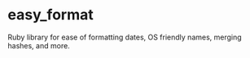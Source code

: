 # easy_format
Ruby library for ease of formatting dates, OS friendly names, merging hashes, and more.
